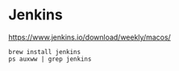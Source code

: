 # Jenkins

https://www.jenkins.io/download/weekly/macos/


```
brew install jenkins
ps auxww | grep jenkins
```
